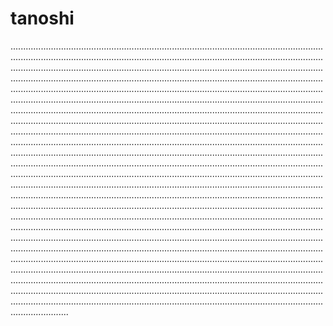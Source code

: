 # tanoshi
...................................................................................................................................................................................................................................................................................................................................................................................................................................................................................................................................................................................................................................................................................................................................................................................................................................................................................................................................................................................................................................................................................................................................................................................................................................................................................................................................................................................................................................................................................................................................................................................................................................................................................................................................................................................................................................................................................................................................................................................................................................................................................................................................................................................................................................................................................................................................................................................................................................................................................................................................................................................................................................................................................................................................................................................................................................................................................................................................................................................................................................................................................................................................................................................................................................................